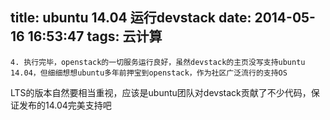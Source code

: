 title: ubuntu 14.04 运行devstack
date: 2014-05-16 16:53:47
tags: 云计算
---


	4. 执行完毕，openstack的一切服务运行良好，虽然devstack的主页没写支持ubuntu 14.04，但细细想想ubuntu多年前押宝到openstack，作为社区广泛流行的支持OS
LTS的版本自然要相当重视，应该是ubuntu团队对devstack贡献了不少代码，保证发布的14.04完美支持吧
